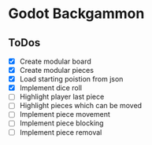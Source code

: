 # Godot Backgammon

## ToDos
- [x] Create modular board
- [x] Create modular pieces
- [x] Load starting poistion from json
- [x] Implement dice roll
- [ ] Highlight player last piece 
- [ ] Highlight pieces which can be moved
- [ ] Implement piece movement
- [ ] Implement piece blocking
- [ ] Implement piece removal